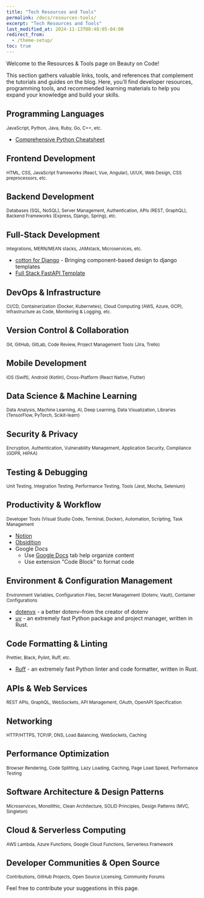 ```yaml
---
title: "Tech Resources and Tools"
permalink: /docs/resources-tools/
excerpt: "Tech Resources and Tools"
last_modified_at: 2024-11-13T08:48:05-04:00
redirect_from:
  - /theme-setup/
toc: true
---
```


Welcome to the Resources & Tools page on Beauty on Code!

This section gathers valuable links, tools, and references that complement the tutorials and guides on the blog. Here, you’ll find developer resources, programming tools, and recommended learning materials to help you expand your knowledge and build your skills.

## Programming Languages

<sub>JavaScript, Python, Java, Ruby, Go, C++, etc.</sub>

- [Comprehensive Python Cheatsheet](https://gto76.github.io/python-cheatsheet/)

## Frontend Development

<sub>HTML, CSS, JavaScript frameworks (React, Vue, Angular), UI/UX, Web Design, CSS preprocessors, etc.</sub>

## Backend Development

<sub>Databases (SQL, NoSQL), Server Management, Authentication, APIs (REST, GraphQL), Backend Frameworks (Express, Django, Spring), etc.</sub>

##  Full-Stack Development

<sub>Integrations, MERN/MEAN stacks, JAMstack, Microservices, etc.</sub>

- [cotton for Django](https://django-cotton.com/) - Bringing component-based design to django templates
- [Full Stack FastAPI Template](https://github.com/fastapi/full-stack-fastapi-template)
## DevOps & Infrastructure

<sub>CI/CD, Containerization (Docker, Kubernetes), Cloud Computing (AWS, Azure, GCP), Infrastructure as Code, Monitoring & Logging, etc.</sub>

## Version Control & Collaboration

<sub>Git, GitHub, GitLab, Code Review, Project Management Tools (Jira, Trello)</sub>

## Mobile Development

<sub>iOS (Swift), Android (Kotlin), Cross-Platform (React Native, Flutter)</sub>

## Data Science & Machine Learning

<sub>Data Analysis, Machine Learning, AI, Deep Learning, Data Visualization, Libraries (TensorFlow, PyTorch, Scikit-learn)</sub>

## Security & Privacy

<sub>Encryption, Authentication, Vulnerability Management, Application Security, Compliance (GDPR, HIPAA)</sub>

## Testing & Debugging

<sub>Unit Testing, Integration Testing, Performance Testing, Tools (Jest, Mocha, Selenium)</sub>

## Productivity & Workflow

<sub>Developer Tools (Visual Studio Code, Terminal, Docker), Automation, Scripting, Task Management</sub>

- [Notion](https://www.notion.so/)
- [Obsidition](https://obsidian.md/)
- Google Docs
  - Use [Google Docs](https://support.google.com/docs/answer/15499791?sjid=6485208864629247045-AP) tab help organize content
  - Use extension "Code Block" to format code


## Environment & Configuration Management

<sub>Environment Variables, Configuration Files, Secret Management (Dotenv, Vault), Container Configurations</sub>

- [dotenvx](https://dotenvx.com/) - a better dotenv–from the creator of dotenv
- [uv](https://docs.astral.sh/uv) - an extremely fast Python package and project manager, written in Rust.


## Code Formatting & Linting

<sub>Prettier, Black, Pylint, Ruff, etc.</sub>

- [Ruff](https://docs.astral.sh/ruff/) - an extremely fast Python linter and code formatter, written in Rust.

## APIs & Web Services

<sub>REST APIs, GraphQL, WebSockets, API Management, OAuth, OpenAPI Specification</sub>

## Networking

<sub>HTTP/HTTPS, TCP/IP, DNS, Load Balancing, WebSockets, Caching</sub>

## Performance Optimization

<sub>Browser Rendering, Code Splitting, Lazy Loading, Caching, Page Load Speed, Performance Testing</sub>

## Software Architecture & Design Patterns

<sub>Microservices, Monolithic, Clean Architecture, SOLID Principles, Design Patterns (MVC, Singleton)</sub>

## Cloud & Serverless Computing

<sub>AWS Lambda, Azure Functions, Google Cloud Functions, Serverless Framework</sub>

## Developer Communities & Open Source

<sub>Contributions, GitHub Projects, Open Source Licensing, Community Forums</sub>

Feel free to contribute your suggestions in this page.